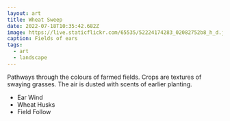 ```yaml
---
layout: art
title: Wheat Sweep
date: 2022-07-18T10:35:42.682Z
image: https://live.staticflickr.com/65535/52224174283_02082752b8_h_d.jpg
caption: Fields of ears
tags:
  - art
  - landscape
---
```

Pathways through the colours of farmed fields. Crops are textures of swaying grasses. The air is dusted with scents of earlier planting.

* Ear Wind
* Wheat Husks
* Field Follow
